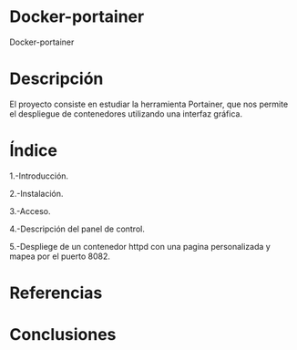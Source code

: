 # Docker-portainer
Docker-portainer
# Descripción
El proyecto consiste en estudiar la herramienta Portainer, que nos permite el despliegue de contenedores utilizando una interfaz gráfica.
# Índice
1.-Introducción.

2.-Instalación.

3.-Acceso.

4.-Descripción del panel de control.

5.-Despliege de un contenedor httpd con una pagina personalizada y mapea por el puerto 8082.
# Referencias
# Conclusiones
